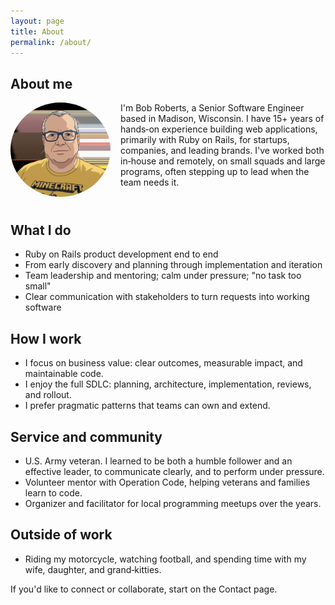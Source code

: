 ```yaml
---
layout: page
title: About
permalink: /about/
---
```


## About me

<img src="/assets/images/comic-bob.png" alt="Profile illustration" style="float:left; margin:0 1rem 0.75rem 0; width:160px; border-radius:50%; box-shadow:var(--shadow); border:1px solid var(--border-primary);">


I'm Bob Roberts, a Senior Software Engineer based in Madison, Wisconsin. I have 15+ years of hands‑on experience building web applications, primarily with Ruby on Rails, for startups, companies, and leading brands. I've worked both in‑house and remotely, on small squads and large programs, often stepping up to lead when the team needs it.

<div style="clear: both;"></div>


## What I do

- Ruby on Rails product development end to end
- From early discovery and planning through implementation and iteration
- Team leadership and mentoring; calm under pressure; "no task too small"
- Clear communication with stakeholders to turn requests into working software

## How I work

- I focus on business value: clear outcomes, measurable impact, and maintainable code.
- I enjoy the full SDLC: planning, architecture, implementation, reviews, and rollout.
- I prefer pragmatic patterns that teams can own and extend.

## Service and community

- U.S. Army veteran. I learned to be both a humble follower and an effective leader, to communicate clearly, and to perform under pressure.
- Volunteer mentor with Operation Code, helping veterans and families learn to code.
- Organizer and facilitator for local programming meetups over the years.

## Outside of work

- Riding my motorcycle, watching football, and spending time with my wife, daughter, and grand‑kitties.

If you'd like to connect or collaborate, start on the Contact page.
